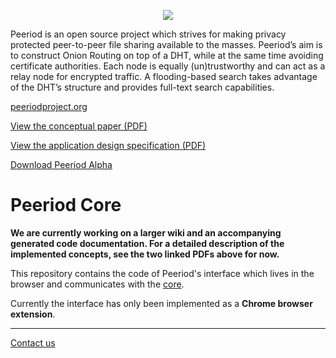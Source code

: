 <p align="center">
<a href="https://peeriodproject.github.io"><img src="https://peeriodproject.github.io/dl/peeriod-img.png" /></a>
</p>

Peeriod is an open source project which strives for making privacy protected peer-to-peer file sharing available to the masses.
Peeriod’s aim is to construct Onion Routing on top of a DHT, while at the same time avoiding certificate authorities. Each node is equally (un)trustworthy and can act as a relay node for encrypted traffic. A flooding-based search takes advantage of the DHT’s structure and provides full-text search capabilities.

[peeriodproject.org](http://peeriodproject.org)

[View the conceptual paper (PDF)](https://peeriodproject.github.io/dl/peeriod_an-anonymous-approach-for-decentralized-overlay-networks.pdf)

[View the application design specification (PDF)](https://peeriodproject.github.io/dl/peeriod_application-design-specifications.pdf)

[Download Peeriod Alpha](https://peeriodproject.github.io/dl/peeriod-latest.dmg)

# Peeriod Core

__We are currently working on a larger wiki and an accompanying generated code documentation. For a detailed description of the implemented concepts, see the two linked PDFs above for now.__

This repository contains the code of Peeriod's interface which lives in the browser and communicates with the [core](https://github.com/peeriodproject/core).

Currently the interface has only been implemented as a __Chrome browser extension__.

---

[Contact us](https://peeriodproject.github.io/contact)
